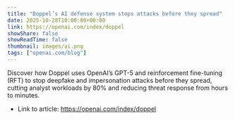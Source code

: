```yaml
---
title: "Doppel’s AI defense system stops attacks before they spread"
date: 2025-10-28T10:00:00+00:00
link: https://openai.com/index/doppel
showShare: false
showReadTime: false
thumbnail: images/ai.png
tags: ["openai.com/blog"]
---
```

Discover how Doppel uses OpenAI’s GPT-5 and reinforcement fine-tuning (RFT) to stop deepfake and impersonation attacks before they spread, cutting analyst workloads by 80% and reducing threat response from hours to minutes.

- Link to article: https://openai.com/index/doppel